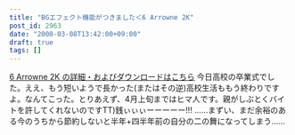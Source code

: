 ```yaml
---
title: "BGエフェクト機能がつきました＜6 Arrowne 2K"
post_id: 2963
date: "2000-03-08T13:42:00+09:00"
draft: true
tags: []
---
```



[6 Arrowne 2K の詳細・およびダウンロードはこちら](https://danmaq.com/solo2k) 今日高校の卒業式でした。ええ、もう短いようで長かった(またはその逆)高校生活ももう終わりですよ。なんてこった。とりあえず、4月上旬まではヒマ人です。親がしぶとくバイトを許してくれないのですTT)銭ぃぃぃーーーーー!!!  ……まずい、まだ余裕のある今のうちから節約しないと半年+四半年前の自分の二の舞になってしまう……
